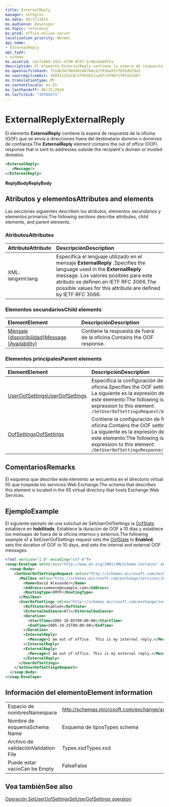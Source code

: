 ```yaml
---
title: ExternalReply
manager: sethgros
ms.date: 09/17/2015
ms.audience: Developer
ms.topic: reference
ms.prod: office-online-server
localization_priority: Normal
api_name:
- ExternalReply
api_type:
- schema
ms.assetid: cbcfa469-242c-4f98-8f4f-2c9bcbe69f5a
description: El elemento ExternalReply contiene la espera de respuesta de la oficina (OOF) que se envía a direcciones fuera del destinatario dominio o dominios de confianza.
ms.openlocfilehash: f318b34c98dd42487b8ca3791ba915fb91d629a5
ms.sourcegitcommit: 34041125dc8c5f993b21cebfc4f8b72f0fd2cb6f
ms.translationtype: MT
ms.contentlocale: es-ES
ms.lasthandoff: 06/25/2018
ms.locfileid: "19764571"
---
```

# <a name="externalreply"></a><span data-ttu-id="f5bd3-103">ExternalReply</span><span class="sxs-lookup"><span data-stu-id="f5bd3-103">ExternalReply</span></span>

<span data-ttu-id="f5bd3-104">El elemento **ExternalReply** contiene la espera de respuesta de la oficina (OOF) que se envía a direcciones fuera del destinatario dominio o dominios de confianza.</span><span class="sxs-lookup"><span data-stu-id="f5bd3-104">The **ExternalReply** element contains the out of office (OOF) response that is sent to addresses outside the recipient's domain or trusted domains.</span></span> 
  
```XML
<ExternalReply>
   <Message/>
</ExternalReply>
```

 <span data-ttu-id="f5bd3-105">**ReplyBody**</span><span class="sxs-lookup"><span data-stu-id="f5bd3-105">**ReplyBody**</span></span>
## <a name="attributes-and-elements"></a><span data-ttu-id="f5bd3-106">Atributos y elementos</span><span class="sxs-lookup"><span data-stu-id="f5bd3-106">Attributes and elements</span></span>

<span data-ttu-id="f5bd3-107">Las secciones siguientes describen los atributos, elementos secundarios y elementos primarios.</span><span class="sxs-lookup"><span data-stu-id="f5bd3-107">The following sections describe attributes, child elements, and parent elements.</span></span>
  
### <a name="attributes"></a><span data-ttu-id="f5bd3-108">Atributos</span><span class="sxs-lookup"><span data-stu-id="f5bd3-108">Attributes</span></span>

|<span data-ttu-id="f5bd3-109">**Attribute**</span><span class="sxs-lookup"><span data-stu-id="f5bd3-109">**Attribute**</span></span>|<span data-ttu-id="f5bd3-110">**Descripción**</span><span class="sxs-lookup"><span data-stu-id="f5bd3-110">**Description**</span></span>|
|:-----|:-----|
|<span data-ttu-id="f5bd3-111">XML: lang</span><span class="sxs-lookup"><span data-stu-id="f5bd3-111">xml:lang</span></span>  <br/> |<span data-ttu-id="f5bd3-112">Especifica el lenguaje utilizado en el mensaje **ExternalReply** .</span><span class="sxs-lookup"><span data-stu-id="f5bd3-112">Specifies the language used in the **ExternalReply** message.</span></span> <span data-ttu-id="f5bd3-113">Los valores posibles para este atributo se definen en IETF RFC 3066.</span><span class="sxs-lookup"><span data-stu-id="f5bd3-113">The possible values for this attribute are defined by IETF RFC 3066.</span></span>  <br/> |
   
### <a name="child-elements"></a><span data-ttu-id="f5bd3-114">Elementos secundarios</span><span class="sxs-lookup"><span data-stu-id="f5bd3-114">Child elements</span></span>

|<span data-ttu-id="f5bd3-115">**Element**</span><span class="sxs-lookup"><span data-stu-id="f5bd3-115">**Element**</span></span>|<span data-ttu-id="f5bd3-116">**Descripción**</span><span class="sxs-lookup"><span data-stu-id="f5bd3-116">**Description**</span></span>|
|:-----|:-----|
|[<span data-ttu-id="f5bd3-117">Mensaje (disponibilidad)</span><span class="sxs-lookup"><span data-stu-id="f5bd3-117">Message (Availability)</span></span>](message-availability.md) <br/> |<span data-ttu-id="f5bd3-118">Contiene la respuesta de fuera de la oficina.</span><span class="sxs-lookup"><span data-stu-id="f5bd3-118">Contains the OOF response.</span></span>  <br/> |
   
### <a name="parent-elements"></a><span data-ttu-id="f5bd3-119">Elementos principales</span><span class="sxs-lookup"><span data-stu-id="f5bd3-119">Parent elements</span></span>

|<span data-ttu-id="f5bd3-120">**Element**</span><span class="sxs-lookup"><span data-stu-id="f5bd3-120">**Element**</span></span>|<span data-ttu-id="f5bd3-121">**Descripción**</span><span class="sxs-lookup"><span data-stu-id="f5bd3-121">**Description**</span></span>|
|:-----|:-----|
|[<span data-ttu-id="f5bd3-122">UserOofSettings</span><span class="sxs-lookup"><span data-stu-id="f5bd3-122">UserOofSettings</span></span>](useroofsettings.md) <br/> |<span data-ttu-id="f5bd3-123">Especifica la configuración de fuera de la oficina.</span><span class="sxs-lookup"><span data-stu-id="f5bd3-123">Specifies the OOF settings.</span></span>  <br/> <span data-ttu-id="f5bd3-124">La siguiente es la expresión de XPath para este elemento:</span><span class="sxs-lookup"><span data-stu-id="f5bd3-124">The following is the XPath expression to this element:</span></span>  <br/>  `/SetUserOofSettingsRequest/UserOofSettings` <br/> |
|[<span data-ttu-id="f5bd3-125">OofSettings</span><span class="sxs-lookup"><span data-stu-id="f5bd3-125">OofSettings</span></span>](oofsettings.md) <br/> |<span data-ttu-id="f5bd3-126">Contiene la configuración de fuera de la oficina.</span><span class="sxs-lookup"><span data-stu-id="f5bd3-126">Contains the OOF settings.</span></span>  <br/> <span data-ttu-id="f5bd3-127">La siguiente es la expresión de XPath para este elemento:</span><span class="sxs-lookup"><span data-stu-id="f5bd3-127">The following is the XPath expression to this element:</span></span>  <br/>  `/GetUserOofSettingsResponse/OofSettings` <br/> |
   
## <a name="remarks"></a><span data-ttu-id="f5bd3-128">Comentarios</span><span class="sxs-lookup"><span data-stu-id="f5bd3-128">Remarks</span></span>

<span data-ttu-id="f5bd3-129">El esquema que describe este elemento se encuentra en el directorio virtual IIS que hospeda los servicios Web Exchange.</span><span class="sxs-lookup"><span data-stu-id="f5bd3-129">The schema that describes this element is located in the IIS virtual directory that hosts Exchange Web Services.</span></span>
  
## <a name="example"></a><span data-ttu-id="f5bd3-130">Ejemplo</span><span class="sxs-lookup"><span data-stu-id="f5bd3-130">Example</span></span>

<span data-ttu-id="f5bd3-131">El siguiente ejemplo de una solicitud de SetUserOofSettings la [OofState](oofstate.md) establece en **habilitado**, Establece la duración de OOF a 10 días y establece los mensajes de fuera de la oficina internos y externos.</span><span class="sxs-lookup"><span data-stu-id="f5bd3-131">The following example of a SetUserOofSettings request sets the [OofState](oofstate.md) to **Enabled**, sets the duration of OOF to 10 days, and sets the internal and external OOF messages.</span></span>
  
```XML
<?xml version="1.0" encoding="utf-8"?>
<soap:Envelope xmlns:xsi="http://www.w3.org/2001/XMLSchema-instance" xmlns:xsd="http://www.w3.org/2001/XMLSchema" xmlns:soap="http://schemas.xmlsoap.org/soap/envelope/">
  <soap:Body>
    <SetUserOofSettingsRequest xmlns="http://schemas.microsoft.com/exchange/services/2006/messages">
      <Mailbox xmlns="http://schemas.microsoft.com/exchange/services/2006/types">
        <Name>David Alexander</Name>
        <Address>someone@example.com</Address>
        <RoutingType>SMTP</RoutingType>
      </Mailbox>
      <UserOofSettings xmlns="http://schemas.microsoft.com/exchange/services/2006/types">
        <OofState>Enabled</OofState>
        <ExternalAudience>All</ExternalAudience>
        <Duration>
          <StartTime>2005-10-05T00:00:00</StartTime>
          <EndTime>2005-10-25T00:00:00</EndTime>
        </Duration>
        <InternalReply>
          <Message>I am out of office.  This is my internal reply.</Message>
        </InternalReply>
        <ExternalReply>
          <Message>I am out of office. This is my external reply.</Message>
        </ExternalReply>
      </UserOofSettings>
    </SetUserOofSettingsRequest>
  </soap:Body>
</soap:Envelope>
```

## <a name="element-information"></a><span data-ttu-id="f5bd3-132">Información del elemento</span><span class="sxs-lookup"><span data-stu-id="f5bd3-132">Element information</span></span>

|||
|:-----|:-----|
|<span data-ttu-id="f5bd3-133">Espacio de nombres</span><span class="sxs-lookup"><span data-stu-id="f5bd3-133">Namespace</span></span>  <br/> |http://schemas.microsoft.com/exchange/services/2006/types  <br/> |
|<span data-ttu-id="f5bd3-134">Nombre de esquema</span><span class="sxs-lookup"><span data-stu-id="f5bd3-134">Schema Name</span></span>  <br/> |<span data-ttu-id="f5bd3-135">Esquema de tipos</span><span class="sxs-lookup"><span data-stu-id="f5bd3-135">Types schema</span></span>  <br/> |
|<span data-ttu-id="f5bd3-136">Archivo de validación</span><span class="sxs-lookup"><span data-stu-id="f5bd3-136">Validation File</span></span>  <br/> |<span data-ttu-id="f5bd3-137">Types.xsd</span><span class="sxs-lookup"><span data-stu-id="f5bd3-137">Types.xsd</span></span>  <br/> |
|<span data-ttu-id="f5bd3-138">Puede estar vacío</span><span class="sxs-lookup"><span data-stu-id="f5bd3-138">Can be Empty</span></span>  <br/> |<span data-ttu-id="f5bd3-139">False</span><span class="sxs-lookup"><span data-stu-id="f5bd3-139">False</span></span>  <br/> |
   
## <a name="see-also"></a><span data-ttu-id="f5bd3-140">Vea también</span><span class="sxs-lookup"><span data-stu-id="f5bd3-140">See also</span></span>



[<span data-ttu-id="f5bd3-141">Operación SetUserOofSettings</span><span class="sxs-lookup"><span data-stu-id="f5bd3-141">SetUserOofSettings operation</span></span>](setuseroofsettings-operation.md)

